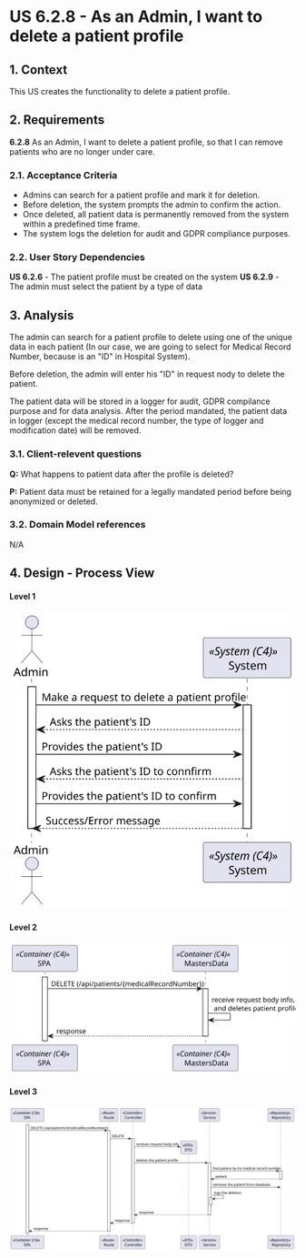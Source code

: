 # US 6.2.8 - As an Admin, I want to delete a patient profile

## 1. Context

This US creates the functionality to delete a patient profile.

## 2. Requirements

**6.2.8** As an Admin, I want to delete a patient profile, so that I can remove patients who are no longer under care.

### 2.1. Acceptance Criteria

- Admins can search for a patient profile and mark it for deletion.
- Before deletion, the system prompts the admin to confirm the action.
- Once deleted, all patient data is permanently removed from the system within a predefined time frame.
- The system logs the deletion for audit and GDPR compliance purposes.

### 2.2. User Story Dependencies

**US 6.2.6** - The patient profile must be created on the system
**US 6.2.9** - The admin must select the patient by a type of data

## 3. Analysis

The admin can search for a patient profile to delete using one of the unique data in each patient (In our case, we are going to select for Medical Record Number, because is an "ID" in Hospital System).

Before deletion, the admin will enter his "ID" in request nody to delete the patient.

The patient data will be stored in a logger for audit, GDPR compilance purpose and for data analysis. After the period mandated, the patient data in logger (except the medical record number, the type of logger and modification date) will be removed.

### 3.1. Client-relevent questions

**Q:** What happens to patient data after the profile is deleted?

**P:** Patient data must be retained for a legally mandated period before being anonymized or deleted.

### 3.2. Domain Model references

N/A

## 4. Design - Process View

#### Level 1
![Process View - Level 1](L1/Process_View.svg)

#### Level 2
![Process View - Level 2](L2/Process_View.svg)

#### Level 3
![Process View - Level 3](L3/Process_View.svg)